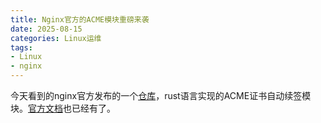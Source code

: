 ```yaml
---
title: Nginx官方的ACME模块重磅来袭
date: 2025-08-15
categories: Linux运维
tags:
- Linux
- nginx
---
```


今天看到的nginx官方发布的一个[仓库](https://github.com/nginx/nginx-acme)，rust语言实现的ACME证书自动续签模块。[官方文档](https://nginx.org/en/docs/http/ngx_http_acme_module.html)也已经有了。

